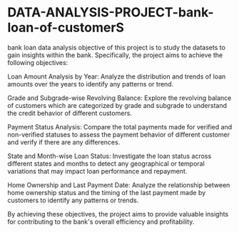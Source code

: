 # DATA-ANALYSIS-PROJECT-bank-loan-of-customerS
bank loan data analysis
objective of this project is to study the datasets to gain insights  within the bank. Specifically, the project aims to achieve the following objectives:

Loan Amount Analysis by Year: Analyze the distribution and trends of loan amounts over the years to identify any patterns or trend.

Grade and Subgrade-wise Revolving Balance: Explore the revolving balance of customers which are categorized by grade and subgrade to understand the credit behavior of different customers.

Payment Status Analysis: Compare the total payments made for verified and non-verified statuses to assess the payment behavior of different customer  and verify if there are any  differences.

State and Month-wise Loan Status: Investigate the loan status across different states and months to detect any geographical or temporal variations that may impact loan performance and repayment.

Home Ownership and Last Payment Date: Analyze the relationship between home ownership status and the timing of the last payment made by customers to identify any patterns or trends.

By achieving these objectives, the project aims to provide valuable insights for contributing to the bank's overall efficiency and profitability.
